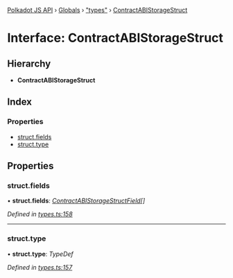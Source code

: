 [Polkadot JS API](../README.md) › [Globals](../globals.md) › ["types"](../modules/_types_.md) › [ContractABIStorageStruct](_types_.contractabistoragestruct.md)

# Interface: ContractABIStorageStruct

## Hierarchy

* **ContractABIStorageStruct**

## Index

### Properties

* [struct.fields](_types_.contractabistoragestruct.md#struct.fields)
* [struct.type](_types_.contractabistoragestruct.md#struct.type)

## Properties

###  struct.fields

• **struct.fields**: *[ContractABIStorageStructField](_types_.contractabistoragestructfield.md)[]*

*Defined in [types.ts:158](https://github.com/polkadot-js/api/blob/07b9cb1a16/packages/api-contract/src/types.ts#L158)*

___

###  struct.type

• **struct.type**: *TypeDef*

*Defined in [types.ts:157](https://github.com/polkadot-js/api/blob/07b9cb1a16/packages/api-contract/src/types.ts#L157)*
